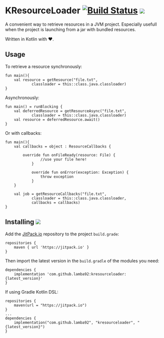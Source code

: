 # KResourceLoader [![Build Status](https://travis-ci.org/lamba92/KResourceLoader.svg?branch=master)](https://travis-ci.org/lamba92/KResourceLoader) [![](https://jitpack.io/v/lamba92/kresourceloader.svg)](https://jitpack.io/#lamba92/kresourceloader)

A convenient way to retrieve resources in a JVM project. Especially usefull when the project is launching from a jar with bundled resources.

Written in Kotlin with ❤️.

## Usage

To retrieve a resource synchronously:

```
fun main(){
    val resource = getResource("file.txt", 
            classloader = this::class.java.classloader)
}
```

Asynchronously:

```
fun main() = runBlocking {
    val deferredResource = getResourceAsync("file.txt", 
            classloader = this::class.java.classloader)
    val resource = deferredResource.await()
}
```

Or with callbacks:

```
fun main(){
    val callbacks = object : ResourceCallbacks {
    
        override fun onFileReady(resource: File) {
                //use your file here!
            }
        
            override fun onError(exception: Exception) {
                throw exception
            }
    }
    
    val job = getResourceCallbacks("file.txt", 
            classloader = this::class.java.classloader,
            callbacks = callbacks)
}
```

## Installing [![](https://jitpack.io/v/lamba92/kresourceloader.svg)](https://jitpack.io/#lamba92/kresourceloader)

Add the [JitPack.io](http://jitpack.io) repository to the project `build.grade`:
```
repositories {
    maven { url 'https://jitpack.io' }
}
```

Then import the latest version in the `build.gradle` of the modules you need:

```
dependencies {
    implementation 'com.github.lamba92:kresourceloader:{latest_version}'
}
```

If using Gradle Kotlin DSL:
```
repositories {
    maven(url = "https://jitpack.io")
}
...
dependencies {
    implementation("com.github.lamba92", "kresourceloader", "{latest_version}")
}

